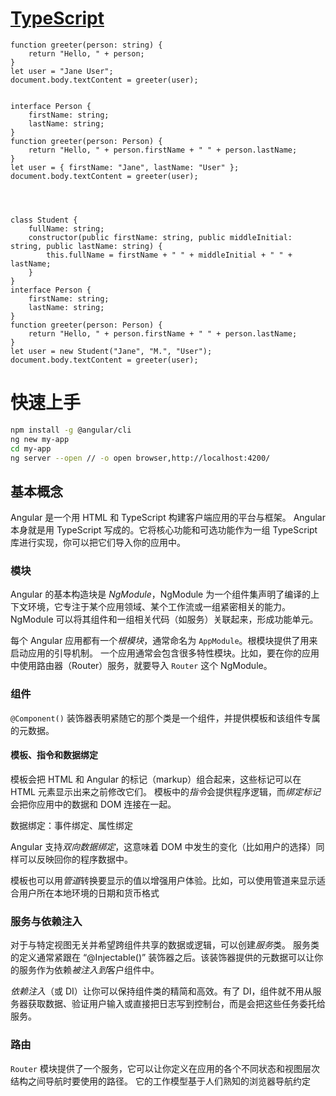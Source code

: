 # [TypeScript](https://www.typescriptlang.org/docs/handbook/typescript-in-5-minutes.html)

```
function greeter(person: string) {
    return "Hello, " + person;
}
let user = "Jane User";
document.body.textContent = greeter(user);


interface Person {
    firstName: string;
    lastName: string;
}
function greeter(person: Person) {
    return "Hello, " + person.firstName + " " + person.lastName;
}
let user = { firstName: "Jane", lastName: "User" };
document.body.textContent = greeter(user);




class Student {
    fullName: string;
    constructor(public firstName: string, public middleInitial: string, public lastName: string) {
        this.fullName = firstName + " " + middleInitial + " " + lastName;
    }
}
interface Person {
    firstName: string;
    lastName: string;
}
function greeter(person: Person) {
    return "Hello, " + person.firstName + " " + person.lastName;
}
let user = new Student("Jane", "M.", "User");
document.body.textContent = greeter(user); 

```

# 快速上手

```sh
npm install -g @angular/cli
ng new my-app
cd my-app
ng server --open // -o open browser,http://localhost:4200/
```

## 基本概念

Angular 是一个用 HTML 和 TypeScript 构建客户端应用的平台与框架。 Angular 本身就是用 TypeScript 写成的。它将核心功能和可选功能作为一组 TypeScript 库进行实现，你可以把它们导入你的应用中。

### 模块

Angular 的基本构造块是 *NgModule*，NgModule 为一个组件集声明了编译的上下文环境，它专注于某个应用领域、某个工作流或一组紧密相关的能力。 NgModule 可以将其组件和一组相关代码（如服务）关联起来，形成功能单元。

每个 Angular 应用都有一个*根模块*，通常命名为 `AppModule`。根模块提供了用来启动应用的引导机制。 一个应用通常会包含很多特性模块。比如，要在你的应用中使用路由器（Router）服务，就要导入 `Router` 这个 NgModule。

### 组件

`@Component()` 装饰器表明紧随它的那个类是一个组件，并提供模板和该组件专属的元数据。

#### 模板、指令和数据绑定

模板会把 HTML 和 Angular 的标记（markup）组合起来，这些标记可以在 HTML 元素显示出来之前修改它们。 模板中的*指令*会提供程序逻辑，而*绑定标记*会把你应用中的数据和 DOM 连接在一起。

数据绑定：事件绑定、属性绑定

Angular 支持*双向数据绑定*，这意味着 DOM 中发生的变化（比如用户的选择）同样可以反映回你的程序数据中。

模板也可以用*管道*转换要显示的值以增强用户体验。比如，可以使用管道来显示适合用户所在本地环境的日期和货币格式

### 服务与依赖注入

对于与特定视图无关并希望跨组件共享的数据或逻辑，可以创建*服务*类。 服务类的定义通常紧跟在 “@Injectable()” 装饰器之后。该装饰器提供的元数据可以让你的服务作为依赖*被注入到*客户组件中。

*依赖注入*（或 DI）让你可以保持组件类的精简和高效。有了 DI，组件就不用从服务器获取数据、验证用户输入或直接把日志写到控制台，而是会把这些任务委托给服务。

### 路由

 `Router` 模块提供了一个服务，它可以让你定义在应用的各个不同状态和视图层次结构之间导航时要使用的路径。 它的工作模型基于人们熟知的浏览器导航约定





































 